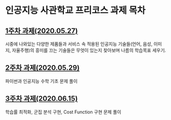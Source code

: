 
# 인공지능 사관학교 프리코스 과제 목차
## [1주차 과제(2020.05.27)](https://github.com/xdfc1745/AI-precourse/blob/master/1%EC%A3%BC%EC%B0%A8%EA%B3%BC%EC%A0%9C.ipynb)
  시중에 나와있는 다양한 제품들과 서비스 속 적용된 인공지능 기술들(언어, 음성, 이미지, 자율주행)의 흥미를 끄는 기술들은 무엇이 있는지 찾아보며 나름의 학습목표 세우기.

## [2주차 과제(2020.05.29)](https://github.com/xdfc1745/AI-precourse/blob/master/2%EC%A3%BC%EC%B0%A8%EA%B3%BC%EC%A0%9C.ipynb)
  파이썬과 인공지능 수학 기초 문제 풀이
## [3주차 과제(2020.06.15)](https://github.com/xdfc1745/AI-precourse/blob/master/3%EC%A3%BC%EC%B0%A8%EA%B3%BC%EC%A0%9C.ipynb)
  학습률 최적화, 군집 분석 구현, Cost Function 구현 문제 풀이
